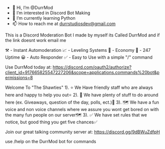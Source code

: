 - 👋 Hi, I’m @DurrMod
- 👀 I’m interested in Discord Bot Making
- 🌱 I’m currently learning Python
- 📫 How to reach me at durrstudiosdev@gmail.com

This is a Discord Moderation Bot I made by myself its Called DurrMod and if the link doesnt work email me


⚒️  - Instant Automoderation
📈  - Leveling Systems
💸  - Economy
🔄  - 247 Uptime
😀  - Auto Responder
✅  - Easy to Use with a simple "/" command

Use DurrMod today at:
https://discord.com/oauth2/authorize?client_id=917665825547227206&scope=applications.commands%20bot&permissions=8

Welcome To "The Shawties"
1). ⭐ We Have friendly staff who are always here and happy to help you out⭐ 
2). 🎉 We have plenty of stuff to do around here (ex. Giveaways, question of the day, polls, ect.)🎉 
3). 🗺️ We have a fun voice and non voice channels where we assure you wont get bored on with the many fun people on our server🗺️ 
3). ✅ We have set rules that we notice, but good thing you get five chances✅ 

Join our great talking community server at:
  https://discord.gg/9dBWuZdfpH


use /help on the DurrMod bot for commands

